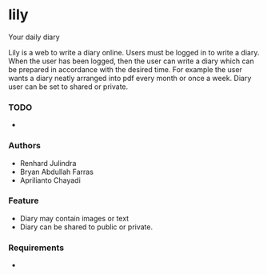 # lily
Your daily diary

Lily is a web to write a diary online. Users must be logged in to write a diary. When the user has been logged, then the user can write a diary which can be prepared in accordance with the desired time. For example the user wants a diary neatly arranged into pdf every month or once a week. Diary user can be set to shared or private.

### TODO
-

### Authors
- Renhard Julindra
- Bryan Abdullah Farras
- Aprilianto Chayadi

### Feature
- Diary may contain images or text
- Diary can be shared to public or private.

### Requirements
-
